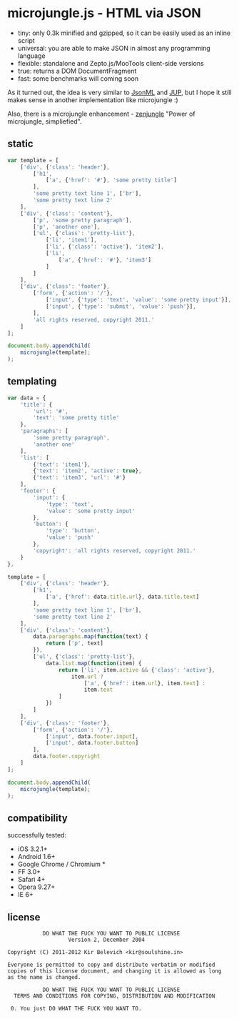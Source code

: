 # microjungle.js - HTML via JSON

- tiny: only 0.3k minified and gzipped, so it can be easily used as an inline script
- universal: you are able to make JSON in almost any programming language
- flexible: standalone and Zepto.js/MooTools client-side versions
- true: returns a DOM DocumentFragment
- fast: some benchmarks will coming soon

As it turned out, the idea is very similar to [JsonML](http://www.jsonml.org/) and [JUP](https://github.com/hij1nx/JUP), but I hope it still makes sense in another implementation like microjungle :)

Also, there is a microjungle enhancement - [zenjungle](https://github.com/radmen/zenjungle) "Power of microjungle, simpliefied".

## static

```javascript
var template = [
    ['div', {'class': 'header'},
        ['h1',
            ['a', {'href': '#'}, 'some pretty title']
        ],
        'some pretty text line 1', ['br'],
        'some pretty text line 2'
    ],
    ['div', {'class': 'content'},
        ['p', 'some pretty paragraph'],
        ['p', 'another one'],
        ['ul', {'class': 'pretty-list'},
            ['li', 'item1'],
            ['li', {'class': 'active'}, 'item2'],
            ['li',
                ['a', {'href': '#'}, 'item3']
            ]
        ]
    ],
    ['div', {'class': 'footer'},
        ['form', {'action': '/'},
            ['input', {'type': 'text', 'value': 'some pretty input'}],
            ['input', {'type': 'submit', 'value': 'push'}],
        ],
        'all rights reserved, copyright 2011.'
    ]
];

document.body.appendChild(
    microjungle(template);
);
```

## templating

```javascript
var data = {
    'title': {
        'url': '#',
        'text': 'some pretty title'
    },
    'paragraphs': [
        'some pretty paragraph',
        'another one'
    ],
    'list': [
        {'text': 'item1'},
        {'text': 'item2', 'active': true},
        {'text': 'item3', 'url': '#'}
    ],
    'footer': {
        'input': {
            'type': 'text',
            'value': 'some pretty input'
        },
        'button': {
            'type': 'button',
            'value': 'push'
        },
        'copyright': 'all rights reserved, copyright 2011.'
    }
},

template = [
    ['div', {'class': 'header'},
        ['h1',
            ['a', {'href': data.title.url}, data.title.text]
        ],
        'some pretty text line 1', ['br'],
        'some pretty text line 2'
    ],
    ['div', {'class': 'content'},
        data.paragraphs.map(function(text) {
            return ['p', text]
        }),
        ['ul', {'class': 'pretty-list'},
            data.list.map(function(item) {
                return ['li', item.active && {'class': 'active'},
                    item.url ?
                        ['a', {'href': item.url}, item.text] :
                        item.text
                ]
            })
        ]
    ],
    ['div', {'class': 'footer'},
        ['form', {'action': '/'},
            ['input', data.footer.input],
            ['input', data.footer.button]
        ],
        data.footer.copyright
    ]
];

document.body.appendChild(
    microjungle(template);
);
```

## compatibility

successfully tested:

- iOS 3.2.1+
- Android 1.6+
- Google Chrome / Chromium *
- FF 3.0+
- Safari 4+
- Opera 9.27+
- IE 6+

## license

```
           DO WHAT THE FUCK YOU WANT TO PUBLIC LICENSE
                   Version 2, December 2004

Copyright (C) 2011-2012 Kir Belevich <kir@soulshine.in>

Everyone is permitted to copy and distribute verbatim or modified
copies of this license document, and changing it is allowed as long
as the name is changed.

           DO WHAT THE FUCK YOU WANT TO PUBLIC LICENSE
  TERMS AND CONDITIONS FOR COPYING, DISTRIBUTION AND MODIFICATION

 0. You just DO WHAT THE FUCK YOU WANT TO.
```